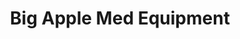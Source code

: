 ---
title: "Big Apple Med Equipment"
url: /fresh-meadows/big-apple-med-equipment/
shop: medical supply
---